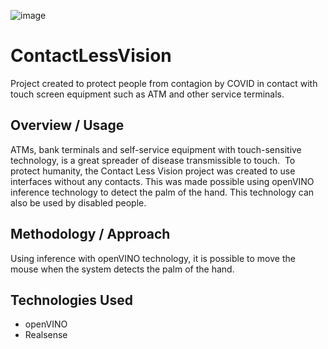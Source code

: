 ![image](https://github.com/cabelo/ContactLessVision/assets/675645/0e24e9c6-04ce-458f-b6a1-ceafd65605d8)


# ContactLessVision
Project created to protect people from contagion by COVID in contact with touch screen equipment such as ATM and other service terminals.

## Overview / Usage

ATMs, bank terminals and self-service equipment with touch-sensitive technology, is a great spreader of disease transmissible to touch.
​
To protect humanity, the Contact Less Vision project was created to use interfaces without any contacts. This was made possible using openVINO inference technology to detect the palm of the hand. This technology can also be used by disabled people.

## Methodology / Approach

Using inference with openVINO technology, it is possible to move the mouse when the system detects the palm of the hand.

## Technologies Used
- openVINO
- Realsense
